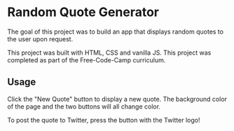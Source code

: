 <!-- TITLE/ -->
<h1>Random Quote Generator</h1>
<!-- /TITLE -->

<!-- DESCRIPTION/ -->
The goal of this project was to build an app that displays random quotes to the user upon request.

This project was built with HTML, CSS and vanilla JS. This project was completed as part of the Free-Code-Camp curriculum.
<!-- /DESCRIPTION -->

<!-- Usage/ -->
<h2>Usage</h2>
Click the "New Quote" button to display a new quote. The background color of the page and the two buttons will all change color.

To post the quote to Twitter, press the button with the Twitter logo!
<!-- /Usage -->
